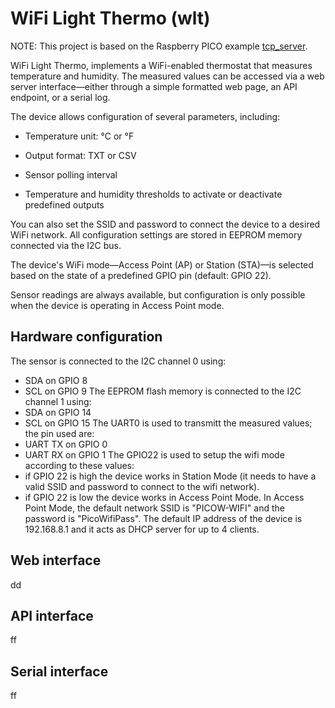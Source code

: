 # WiFi Light Thermo (wlt)

NOTE: This project is based on the Raspberry PICO example [tcp_server](https://github.com/raspberrypi/pico-examples/blob/master/pico_w/wifi/tcp_server/).

WiFi Light Thermo, implements a WiFi-enabled thermostat that measures temperature and humidity. The measured values can be accessed via a web server interface—either through a simple formatted web page, an API endpoint, or a serial log.

The device allows configuration of several parameters, including:

- Temperature unit: °C or °F

- Output format: TXT or CSV

- Sensor polling interval

- Temperature and humidity thresholds to activate or deactivate predefined outputs

You can also set the SSID and password to connect the device to a desired WiFi network.
All configuration settings are stored in EEPROM memory connected via the I2C bus.

The device's WiFi mode—Access Point (AP) or Station (STA)—is selected based on the state of a predefined GPIO pin (default: GPIO 22).

Sensor readings are always available, but configuration is only possible when the device is operating in Access Point mode.

## Hardware configuration

The sensor is connected to the I2C channel 0 using:
- SDA on GPIO 8
- SCL on GPIO 9
The EEPROM flash memory is connected to the I2C channel 1 using:
- SDA on GPIO 14
- SCL on GPIO 15
The UART0 is used to transmitt the measured values; the pin used are:
- UART TX on GPIO 0
- UART RX on GPIO 1
The GPIO22 is used to setup the wifi mode according to these values:
- if GPIO 22 is high the device works in Station Mode (it needs to have a valid SSID and password to connect to the wifi network).
- if GPIO 22 is low the device works in Access Point Mode.
In Access Point Mode, the default network SSID is "PICOW-WIFI" and the password is "PicoWifiPass".
The default IP address of the device is 192.168.8.1 and it acts as DHCP server for up to 4 clients.

## Web interface

dd

## API interface

ff


## Serial interface

ff



